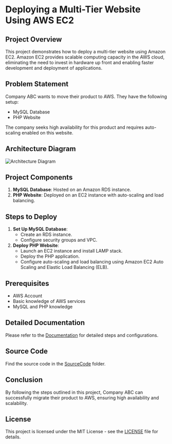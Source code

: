 # Deploying a Multi-Tier Website Using AWS EC2

## Project Overview
This project demonstrates how to deploy a multi-tier website using Amazon EC2. Amazon EC2 provides scalable computing capacity in the AWS cloud, eliminating the need to invest in hardware up front and enabling faster development and deployment of applications.

## Problem Statement
Company ABC wants to move their product to AWS. They have the following setup:
- MySQL Database
- PHP Website

The company seeks high availability for this product and requires auto-scaling enabled on this website.

## Architecture Diagram
![Architecture Diagram](Project/Diagrams/architecture.png)

## Project Components
1. **MySQL Database**: Hosted on an Amazon RDS instance.
2. **PHP Website**: Deployed on an EC2 instance with auto-scaling and load balancing.

## Steps to Deploy
1. **Set Up MySQL Database**:
    - Create an RDS instance.
    - Configure security groups and VPC.
2. **Deploy PHP Website**:
    - Launch an EC2 instance and install LAMP stack.
    - Deploy the PHP application.
    - Configure auto-scaling and load balancing using Amazon EC2 Auto Scaling and Elastic Load Balancing (ELB).

## Prerequisites
- AWS Account
- Basic knowledge of AWS services
- MySQL and PHP knowledge

## Detailed Documentation
Please refer to the [Documentation](Project/Documentation/Deploying-Multi-Tier-Website-Using-AWS-EC2.md) for detailed steps and configurations.

## Source Code
Find the source code in the [SourceCode](Project/SourceCode) folder.

## Conclusion
By following the steps outlined in this project, Company ABC can successfully migrate their product to AWS, ensuring high availability and scalability.

## License
This project is licensed under the MIT License - see the [LICENSE](LICENSE) file for details.
